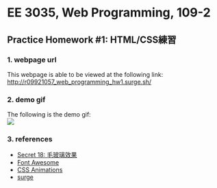 # EE 3035, Web Programming, 109-2
## Practice Homework #1: HTML/CSS練習
### 1. webpage url
This webpage is able to be viewed at the following link:
 <a href="http://r09921057_web_programming_hw1.surge.sh/" target="_blank">
    http://r09921057_web_programming_hw1.surge.sh/
 </a>

### 2. demo gif
The following is the demo gif:\
![](./images/hw1_demo_ver2.gif)


### 3. references
* [Secret 18: 毛玻璃效果](https://ithelp.ithome.com.tw/articles/10208692)
* [Font Awesome](https://fontawesome.com)
* [CSS Animations](https://www.w3schools.com/css/css3_animations.asp)
* [surge](https://surge.sh/)